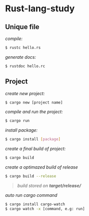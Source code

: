 # Rust-lang-study

## Unique file

_compile:_

```bash
$ rustc hello.rs
```

_generate docs:_

```bash
$ rustdoc hello.rc
```

## Project

_create new project:_

```bash
$ cargo new [project name]
```

_compile and run the project:_

```bash
$ cargo run
```

_install package:_

```bash
$ cargo install [package]
```

_create a final build of project:_

```bash
$ cargo build
```

_create a optimazed build of release_

```bash
$ cargo build --release
```
> _build stored on **target/release/**_

_auto run cargo command_

```bash
$ cargo install cargo-watch
$ cargo watch -x [command, e.g: run]
```
